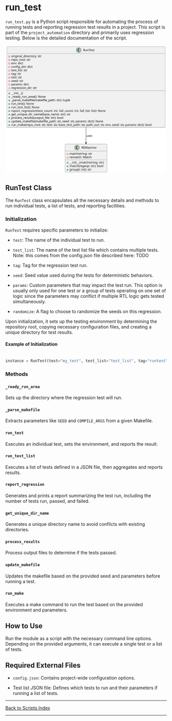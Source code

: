 # run_test

`run_test.py` is a Python script responsible for automating the process of running tests and reporting regression test results in a project. This script is part of the `project_automation` directory and primarily uses regression testing. Below is the detailed documentation of the script.

![Run Test UML](../../images_scripts_uml/ProjAuto_RunTestClass.svg)

## RunTest Class

The `RunTest` class encapsulates all the necessary details and methods to run individual tests, a list of tests, and reporting facilities.

### Initialization

`RunTest` requires specific parameters to initialize:

- `test`: The name of the individual test to run.

- `test_list`: The name of the test list file which contains multiple tests. Note: this comes from the config.json file described here: TODO

- `tag`: Tag for the regression test run.

- `seed`: Seed value used during the tests for deterministic behaviors.

- `params`: Custom parameters that may impact the test run. This option is usually only used for one test or a group of tests operating on one set of logic since the parameters may conflict if multiple RTL logic gets tested simultaneously.

- `randomize`: A flag to choose to randomize the seeds on this regression.

Upon initialization, it sets up the testing environment by determining the repository root, copying necessary configuration files, and creating a unique directory for test results.

#### Example of Initialization

```python

instance = RunTest(test="my_test", test_list="test_list", tag="runtest", seed="12345", params={"param1": "value1", "param2": "value2"}, randomize=False)

```

### Methods

#### `_ready_run_area`

Sets up the directory where the regression test will run.

#### `_parse_makefile`

Extracts parameters like `SEED` and `COMPILE_ARGS` from a given Makefile.

#### `run_test`

Executes an individual test, sets the environment, and reports the result.

#### `run_test_list`

Executes a list of tests defined in a JSON file, then aggregates and reports results.

#### `report_regression`

Generates and prints a report summarizing the test run, including the number of tests run, passed, and failed.

#### `get_unique_dir_name`

Generates a unique directory name to avoid conflicts with existing directories.

#### `process_results`

Process output files to determine if the tests passed.

#### `update_makefile`

Updates the makefile based on the provided seed and parameters before running a test.

#### `run_make`

Executes a make command to run the test based on the provided environment and parameters.

## How to Use

Run the module as a script with the necessary command line options. Depending on the provided arguments, it can execute a single test or a list of tests.

## Required External Files

- `config.json`: Contains project-wide configuration options.

- Test list JSON file: Defines which tests to run and their parameters if running a list of tests.

---

[Back to Scripts Index](index.md)

---
